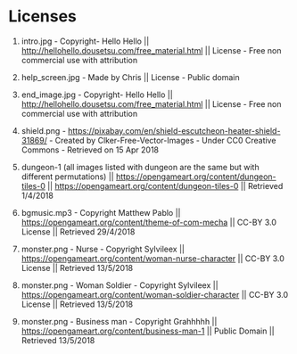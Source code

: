 # Licenses

1) intro.jpg - Copyright- Hello Hello || http://hellohello.dousetsu.com/free_material.html || License - Free non commercial use with attribution

2) help_screen.jpg - Made by Chris || License - Public domain

3) end_image.jpg - Copyright- Hello Hello || http://hellohello.dousetsu.com/free_material.html || License - Free non commercial use with attribution

4) shield.png - https://pixabay.com/en/shield-escutcheon-heater-shield-31869/ - Created by Clker-Free-Vector-Images - Under CC0 Creative Commons - Retrieved on 15 Apr 2018

5) dungeon-1 (all images listed with dungeon are the same but with different permutations) || https://opengameart.org/content/dungeon-tiles-0 || https://opengameart.org/content/dungeon-tiles-0 || Retrieved 1/4/2018

6) bgmusic.mp3 - Copyright Matthew Pablo || https://opengameart.org/content/theme-of-com-mecha || CC-BY 3.0 License || Retrieved 29/4/2018

7) monster.png - Nurse - Copyright Sylvileex || https://opengameart.org/content/woman-nurse-character || CC-BY 3.0 License || Retrieved 13/5/2018

8) monster.png - Woman Soldier - Copyright Sylvileex || https://opengameart.org/content/woman-soldier-character || CC-BY 3.0 License || Retrieved 13/5/2018

9) monster.png - Business man - Copyright Grahhhhh || https://opengameart.org/content/business-man-1 || Public Domain || Retrieved 13/5/2018
